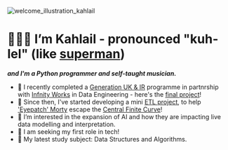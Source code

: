 ![welcome_illustration_kahlail](https://github.com/kahlail/kahlail/assets/109074529/789ff4e8-c373-4e85-b885-441aa20b37aa)
# 🧑🏾‍💻 I’m Kahlail - pronounced "kuh-lel" (like [superman](https://www.supermanhomepage.com/supermans-kryptonian-name-explained-kal-els-origin-and-first-use/#:~:text=On%20Krypton%2C%20his%20name%20signifies,%E2%80%9D%20or%20%E2%80%9CStar%20Child%E2%80%9D.)) 
***and I'm a Python programmer and self-taught musician.***
<br/>
- 🌱 I recently completed a [Generation UK & IR](https://uk.generation.org/) programme in partnrship with [Infnity Works](https://www.infinityworks.com/) in Data Engineering - here's the [final project](https://github.com/kahlail/generation_uk_final_project_kahlail)!
- 🦠 Since then, I've started developing a mini [ETL project](https://github.com/kahlail/escape_the_central_finite_curve), to help ['Eyepatch' Morty](https://rickandmorty.fandom.com/wiki/Evil_Morty) escape the [Central Finite Curve](https://rickandmorty.fandom.com/wiki/Central_Finite_Curve)!
- 👀 I’m interested in the expansion of AI and how they are impacting live data modelling and interpretation.
- 💙 I am seeking my first role in tech!
- 📖 My latest study subject: Data Structures and Algorithms.



<!---
kahlail/kahlail is a ✨ special ✨ repository because its `README.md` (this file) appears on your GitHub profile.
You can click the Preview link to take a look at your changes.
--->
